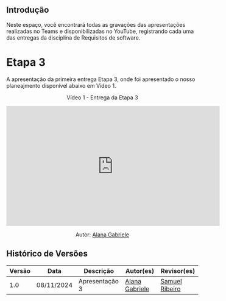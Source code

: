 ## Introdução

Neste espaço, você encontrará todas as gravações das apresentações realizadas no Teams e disponibilizadas no YouTube, registrando cada uma das entregas da disciplina de Requisitos de software.

# Etapa 3

A apresentação da primeira entrega Etapa 3, onde foi apresentado o nosso planeajmento disponível abaixo em Vídeo 1.

<div style="text-align: center">
<p>Vídeo 1 - Entrega da Etapa 3</p>
</div>

<iframe width="560" height="315" src="https://www.youtube.com/embed/uYlCJQh_-8I?si=WDPkF-GzeIsgSArn" title="YouTube video player" frameborder="0" allow="accelerometer; autoplay; clipboard-write; encrypted-media; gyroscope; picture-in-picture; web-share" referrerpolicy="strict-origin-when-cross-origin" allowfullscreen></iframe>

<p style="text-align: center; font-size: 14px;">
    Autor: <a href="https://github.com/alanagabriele" target="_blank">Alana Gabriele</a> 
</p>

## Histórico de Versões

| Versão |    Data    | Descrição      | Autor(es)                                          | Revisor(es)                                        |
| ------ | :--------: | -------------- | -------------------------------------------------- | -------------------------------------------------- |
| 1.0    | 08/11/2024 | Apresentação 3 | [Alana Gabriele](https://github.com/alanagabriele) | [Samuel Ribeiro](https://github.com/SamuelRicosta) |
